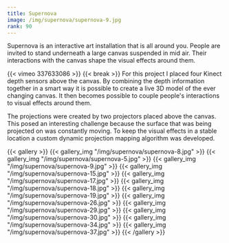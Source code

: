 ```yaml
---
title: Supernova
image: /img/supernova/supernova-9.jpg
rank: 90
---
```

Supernova is an interactive art installation that is all around you. People are invited to stand underneath a large canvas suspended in mid air. Their interactions with the canvas shape the visual effects around them.

{{< vimeo 337633086 >}}
{{< break >}}
For this project I placed four Kinect depth sensors above the canvas. By combining the depth information together in a smart way it is possible to create a live 3D model of the ever changing canvas. It then becomes possible to couple people's interactions to visual effects around them.

The projections were created by two projectors placed above the canvas. This posed an interesting challenge because the surface that was being projected on was constantly moving. To keep the visual effects in a stable location a custom dynamic projection mapping algorithm was developed.

{{< gallery >}}
{{< gallery_img "/img/supernova/supernova-8.jpg" >}}
{{< gallery_img "/img/supernova/supernova-5.jpg" >}}
{{< gallery_img "/img/supernova/supernova-9.jpg" >}}
{{< gallery_img "/img/supernova/supernova-15.jpg" >}}
{{< gallery_img "/img/supernova/supernova-17.jpg" >}}
{{< gallery_img "/img/supernova/supernova-18.jpg" >}}
{{< gallery_img "/img/supernova/supernova-19.jpg" >}}
{{< gallery_img "/img/supernova/supernova-26.jpg" >}}
{{< gallery_img "/img/supernova/supernova-29.jpg" >}}
{{< gallery_img "/img/supernova/supernova-30.jpg" >}}
{{< gallery_img "/img/supernova/supernova-34.jpg" >}}
{{< gallery_img "/img/supernova/supernova-37.jpg" >}}
{{< /gallery >}}
